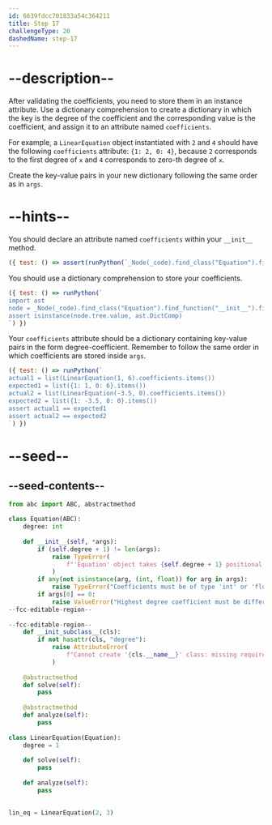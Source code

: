 ```yaml
---
id: 6639fdcc701833a54c364211
title: Step 17
challengeType: 20
dashedName: step-17
---
```


# --description--

After validating the coefficients, you need to store them in an instance attribute. Use a dictionary comprehension to create a dictionary in which the key is the degree of the coefficient and the corresponding value is the coefficient, and assign it to an attribute named `coefficients`.

For example, a `LinearEquation` object instantiated with `2` and `4` should have the following `coefficients` attribute: `{1: 2, 0: 4}`, because `2` corresponds to the first degree of `x` and `4` corresponds to zero-th degree of `x`.

Create the key-value pairs in your new dictionary following the same order as in `args`.

# --hints--

You should declare an attribute named `coefficients` within your `__init__` method.

```js
({ test: () => assert(runPython(`_Node(_code).find_class("Equation").find_function("__init__").has_variable("self.coefficients")`)) })
```

You should use a dictionary comprehension to store your coefficients.

```js
({ test: () => runPython(`
import ast
node = _Node(_code).find_class("Equation").find_function("__init__").find_variable("self.coefficients")
assert isinstance(node.tree.value, ast.DictComp)
`) })
```

Your `coefficients` attribute should be a dictionary containing key-value pairs in the form degree-coefficient. Remember to follow the same order in which coefficients are stored inside `args`.

```js
({ test: () => runPython(`
actual1 = list(LinearEquation(1, 6).coefficients.items())
expected1 = list({1: 1, 0: 6}.items())
actual2 = list(LinearEquation(-3.5, 0).coefficients.items())
expected2 = list({1: -3.5, 0: 0}.items())
assert actual1 == expected1
assert actual2 == expected2
`) })
```

# --seed--

## --seed-contents--

```py
from abc import ABC, abstractmethod

class Equation(ABC):
    degree: int
    
    def __init__(self, *args):
        if (self.degree + 1) != len(args):
            raise TypeError(
                f"'Equation' object takes {self.degree + 1} positional arguments but {len(args)} were given"
            )
        if any(not isinstance(arg, (int, float)) for arg in args):
            raise TypeError("Coefficients must be of type 'int' or 'float'")
        if args[0] == 0:
            raise ValueError("Highest degree coefficient must be different from zero")
--fcc-editable-region--
        
--fcc-editable-region--
    def __init_subclass__(cls):
        if not hasattr(cls, "degree"):
            raise AttributeError(
                f"Cannot create '{cls.__name__}' class: missing required attribute 'degree'"
            )
    
    @abstractmethod
    def solve(self):
        pass
        
    @abstractmethod
    def analyze(self):
        pass
        
class LinearEquation(Equation):
    degree = 1
    
    def solve(self):
        pass
    
    def analyze(self):
        pass

    
lin_eq = LinearEquation(2, 3)
```
